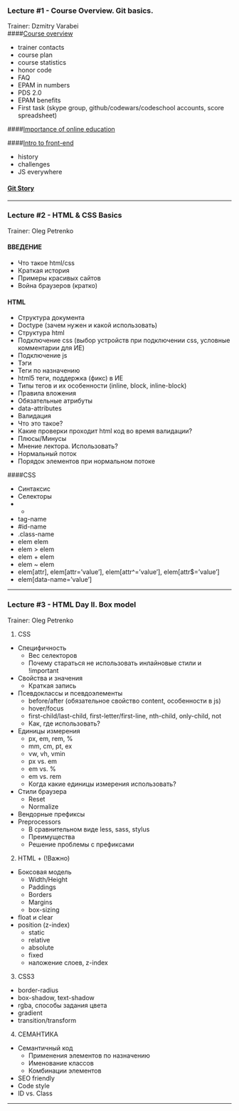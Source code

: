 ### Lecture #1 - Course Overview. Git basics.
Trainer: Dzmitry Varabei   
####[Course overview](http://dzmitry-varabei.github.io/front-end-course/lecture-0-course-intro/#/)
- trainer contacts
- course plan
- course statistics
- honor code
- FAQ
- EPAM in numbers
- PDS 2.0
- EPAM benefits
- First task (skype group, github/codewars/codeschool accounts, score spreadsheet)

####[Importance of online education](http://dzmitry-varabei.github.io/online-education/#/)

####[Intro to front-end](http://dzmitry-varabei.github.io/js-for-dummies/#/)
- history
- challenges
- JS everywhere

#### [Git Story](http://dzmitry-varabei.github.io/front-end-course/git-story/#/)
______
### Lecture #2 - HTML & CSS Basics
Trainer: Oleg Petrenko 
#### ВВЕДЕНИЕ
- Что такое html/css
- Краткая история
- Примеры красивых сайтов
- Война браузеров (кратко)

#### HTML
- Структура документа
- Doctype (зачем нужен и какой использовать)
- Структура html
- Подключение css (выбор устройств при подключении css, условные комментарии для ИЕ)
- Подключение js
- Тэги
- Теги по назначению
- html5 теги, поддержка (фикс) в ИЕ
- Типы тегов и их особенности (inline, block, inline-block)
- Правила вложения
- Обязательные атрибуты
- data-attributes
- Валидация
- Что это такое?
- Какие проверки проходит html код во время валидации?
- Плюсы/Минусы
- Мнение лектора. Использовать?
- Нормальный поток
- Порядок элементов при нормальном потоке

####CSS
- Синтаксис
- Селекторы
- *
- tag-name
- #id-name
- .class-name
- elem elem
- elem > elem
- elem + elem
- elem ~ elem
- elem[attr], elem[attr=’value’], elem[attr^=’value’], elem[attr$=’value’]
- elem[data-name=’value’]

______

### Lecture #3 - HTML Day II. Box model
Trainer: Oleg Petrenko 
1. CSS
  - Специфичность
    - Вес селекторов
    - Почему стараться не использовать инлайновые стили и !important
  - Свойства и значения
    - Краткая запись
  - Псевдоклассы и псевдоэлементы
    - before/after (обязательное свойство content, особенности в js)
    - hover/focus
    - first-child/last-child, first-letter/first-line, nth-child, only-child, not
    - Как, где использовать?
  - Единицы измерения
    - px, em, rem, %
    - mm, cm, pt, ex
    - vw, vh, vmin
    - px vs. em
    - em vs. %
    - em vs. rem
    - Когда какие единицы измерения использовать?
  - Стили браузера
    - Reset
    - Normalize
  - Вендорные префиксы
  - Preprocessors
    - В сравнительном виде less, sass, stylus
    - Преимущества
    - Решение проблемы с префиксами
2. HTML + (!Важно)
  - Боксовая модель
    - Width/Height
    - Paddings
    - Borders
    - Margins
    - box-sizing
  - float и clear
  - position (z-index)
    - static
    - relative
    - absolute
    - fixed
    - наложение слоев, z-index
3. CSS3
  - border-radius
  - box-shadow, text-shadow
  - rgba, способы задания цвета
  - gradient
  - transition/transform
4. СЕМАНТИКА
  - Семантичный код
    - Применения элементов по назначению
    - Именование классов
    - Комбинации элементов
  - SEO friendly 
  - Сode style
  - ID vs. Class
______

